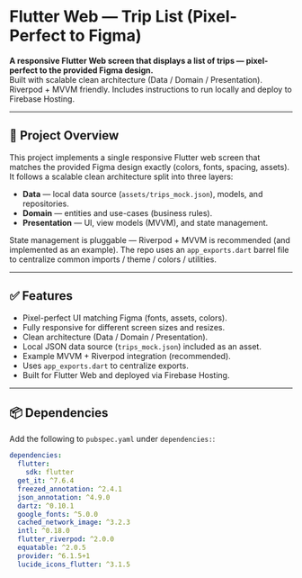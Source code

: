 # Flutter Web — Trip List (Pixel-Perfect to Figma)

**A responsive Flutter Web screen that displays a list of trips — pixel-perfect to the provided Figma design.**  
Built with scalable clean architecture (Data / Domain / Presentation). Riverpod + MVVM friendly. Includes instructions to run locally and deploy to Firebase Hosting.

---

## 🚀 Project Overview

This project implements a single responsive Flutter web screen that matches the provided Figma design exactly (colors, fonts, spacing, assets). It follows a scalable clean architecture split into three layers:

- **Data** — local data source (`assets/trips_mock.json`), models, and repositories.
- **Domain** — entities and use-cases (business rules).
- **Presentation** — UI, view models (MVVM), and state management.

State management is pluggable — Riverpod + MVVM is recommended (and implemented as an example). The repo uses an `app_exports.dart` barrel file to centralize common imports / theme / colors / utilities.

---

## ✅ Features

- Pixel-perfect UI matching Figma (fonts, assets, colors).
- Fully responsive for different screen sizes and resizes.
- Clean architecture (Data / Domain / Presentation).
- Local JSON data source (`trips_mock.json`) included as an asset.
- Example MVVM + Riverpod integration (recommended).
- Uses `app_exports.dart` to centralize exports.
- Built for Flutter Web and deployed via Firebase Hosting.

---

## 📦 Dependencies

Add the following to `pubspec.yaml` under `dependencies:`:

```yaml
dependencies:
  flutter:
    sdk: flutter
  get_it: ^7.6.4
  freezed_annotation: ^2.4.1
  json_annotation: ^4.9.0
  dartz: ^0.10.1
  google_fonts: ^5.0.0
  cached_network_image: ^3.2.3
  intl: ^0.18.0
  flutter_riverpod: ^2.0.0
  equatable: ^2.0.5
  provider: ^6.1.5+1
  lucide_icons_flutter: ^3.1.5

